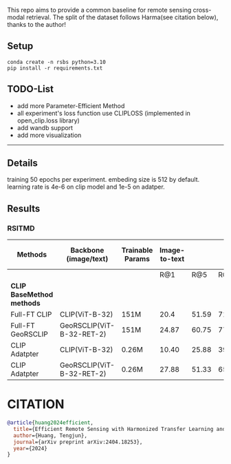This repo aims to provide a common baseline for remote sensing cross-modal retrieval. The split of the dataset follows Harma(see citation below), thanks to the author!

## Setup

```shell
conda create -n rsbs python=3.10
pip install -r requirements.txt
```

## TODO-List

* add more Parameter-Efficient Method
* all experiment's loss function use CLIPLOSS (implemented in open_clip.loss library)
* add wandb support
* add more visualization

<hr>

## Details

training 50 epochs per experiment.
embeding size is 512 by default.
learning rate is 4e-6 on clip model and 1e-5 on adatper.

## Results

### RSITMD

| Methods                | Backbone (image/text)       | Trainable Params | Image-to-text |        |         | Text-to-image |        |         |      mR      |
|------------------------|-----------------------------|------------------|---------------|--------|---------|---------------|--------|---------|--------------|
|                        |                             |                  | R@1           | R@5    | R@10    | R@1           | R@5    | R@10    |              |
| **CLIP BaseMethod methods**|                             |                  |               |        |         |               |        |         |              |
| Full-FT CLIP           | CLIP(ViT-B-32)              | 151M             | 20.4          | 51.59  | 71.5    | 25.44         | 48.67  | 61.28   | 46.48        |
| Full-FT GeoRSCLIP      | GeoRSCLIP(ViT-B-32-RET-2)   | 151M             | 24.87         | 60.75  | 77.43   | 29.42         | 54.20  | 65.71   | 52.06 |
|CLIP Adatpter| CLIP(ViT-B-32)| 0.26M| 10.40|25.88|39.16|9.87|30.88|46.73|27.19|
|CLIP Adatpter| GeoRSCLIP(ViT-B-32-RET-2) | 0.26M|27.88|51.33|65.71|23.45|55.75|74.56|49.78|


# CITATION

```bibtex
@article{huang2024efficient,
  title={Efficient Remote Sensing with Harmonized Transfer Learning and Modality Alignment},
  author={Huang, Tengjun},
  journal={arXiv preprint arXiv:2404.18253},
  year={2024}
}
```